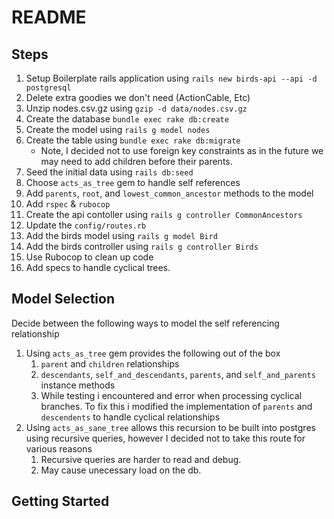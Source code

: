 # README

## Steps
1. Setup Boilerplate rails application using `rails new birds-api --api -d postgresql`
2. Delete extra goodies we don't need (ActionCable, Etc)
3. Unzip nodes.csv.gz using `gzip -d data/nodes.csv.gz`
4. Create the database `bundle exec rake db:create`
5. Create the model using `rails g model nodes`
6. Create the table using `bundle exec rake db:migrate`
   * Note, I decided not to use foreign key constraints as in the future we may need to add children before their parents.
7. Seed the initial data using `rails db:seed`
8. Choose `acts_as_tree` gem to handle self references
9. Add `parents`, `root`, and `lowest_common_ancestor` methods to the model
10. Add `rspec` & `rubocop`
11. Create the api contoller using `rails g controller CommonAncestors`
12. Update the `config/routes.rb`
13. Add the birds model using `rails g model Bird`
14. Add the birds controller using `rails g controller Birds`
15. Use Rubocop to clean up code
16. Add specs to handle cyclical trees.

## Model Selection
Decide between the following ways to model the self referencing relationship
   1. Using `acts_as_tree` gem provides the following out of the box
      1. `parent` and `children` relationships
      2. `descendants`, `self_and_descendants`, `parents`, and `self_and_parents` instance methods
      3. While testing i encountered and error when processing cyclical branches. To fix this i modified the implementation of `parents` and `descendents` to handle cyclical relationships
   2. Using `acts_as_sane_tree` allows this recursion to be built into postgres using recursive queries, however I decided not to take this route for various reasons
      1. Recursive queries are harder to read and debug.
      2. May cause unecessary load on the db.

## Getting Started

